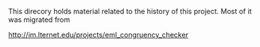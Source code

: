 This direcory holds material related to the history of this project. Most of it was migrated from 

http://im.lternet.edu/projects/eml_congruency_checker

